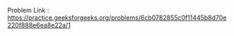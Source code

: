 Problem Link : https://practice.geeksforgeeks.org/problems/6cb0782855c0f11445b8d70e220f888e6ea8e22a/1